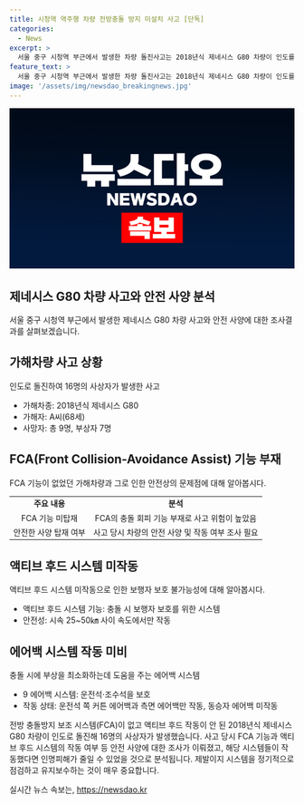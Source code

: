 ```yaml
---
title: 시청역 역주행 차량 전방충돌 방지 미설치 사고 [단독]
categories:
  - News
excerpt: >
  서울 중구 시청역 부근에서 발생한 차량 돌진사고는 2018년식 제네시스 G80 차량이 인도를 달려들며 16명의 사상자를 낸 사건이다. 가해자 차량에는 충돌방지 보조 시스템(FCA)이 탑재되지 않았으며, 전문가들은 이 시스템이 있었다면 피해를 줄일 수 있었다고 분석했다. 추가로, 액티브 후드 시스템은 작동하지 않았을 것으로 보이며, 9가지 방향 에어백 시스템도 일부만 작동했다. 현대자동차는 FCA가 있는 차량의 사고율이 50% 낮아진다는 연구 결과를 발표한 바 있다. 현재 경찰은 사고 원인과 안전 사양 등을 조사 중이다.
feature_text: >
  서울 중구 시청역 부근에서 발생한 차량 돌진사고는 2018년식 제네시스 G80 차량이 인도를 달려들며 16명의 사상자를 낸 사건이다. 가해자 차량에는 충돌방지 보조 시스템(FCA)이 탑재되지 않았으며, 전문가들은 이 시스템이 있었다면 피해를 줄일 수 있었다고 분석했다. 추가로, 액티브 후드 시스템은 작동하지 않았을 것으로 보이며, 9가지 방향 에어백 시스템도 일부만 작동했다. 현대자동차는 FCA가 있는 차량의 사고율이 50% 낮아진다는 연구 결과를 발표한 바 있다. 현재 경찰은 사고 원인과 안전 사양 등을 조사 중이다.
image: '/assets/img/newsdao_breakingnews.jpg'
---
```


<p><img src="/assets/img/newsdao_breakingnews.jpg" alt="flaretime 속보" /></p>

<h2 data-ke-size="size26">제네시스 G80 차량 사고와 안전 사양 분석</h2>

<p data-ke-size="size16">서울 중구 시청역 부근에서 발생한 제네시스 G80 차량 사고와 안전 사양에 대한 조사결과를 살펴보겠습니다.</p>

<h2 data-ke-size="size24">가해차량 사고 상황</h2>

<p data-ke-size="size16">인도로 돌진하여 16명의 사상자가 발생한 사고</p>

<ul>
    <li>가해차종: 2018년식 제네시스 G80</li>
    <li>가해자: A씨(68세)</li>
    <li>사망자: 총 9명, 부상자 7명</li>
</ul>

<h2 data-ke-size="size24">FCA(Front Collision-Avoidance Assist) 기능 부재</h2>

<p data-ke-size="size16">FCA 기능이 없었던 가해차량과 그로 인한 안전상의 문제점에 대해 알아봅시다.</p>

<table>
    <tr>
        <td style="text-align: center; height: 17px;"><b>주요 내용</b></td>
        <td style="text-align: center; height: 17px;"><b>분석</b></td>
    </tr>
    <tr>
        <td style="text-align: center; height: 17px;">FCA 기능 미탑재</td>
        <td style="text-align: center; height: 17px;">FCA의 충돌 회피 기능 부재로 사고 위험이 높았음</td>
    </tr>
    <tr>
        <td style="text-align: center; height: 17px;">안전한 사양 탑재 여부</td>
        <td style="text-align: center; height: 17px;">사고 당시 차량의 안전 사양 및 작동 여부 조사 필요</td>
    </tr>
</table>

<h2 data-ke-size="size24">액티브 후드 시스템 미작동</h2>

<p data-ke-size="size16">액티브 후드 시스템 미작동으로 인한 보행자 보호 불가능성에 대해 알아봅시다.</p>

<ul>
    <li>액티브 후드 시스템 기능: 충돌 시 보행자 보호를 위한 시스템</li>
    <li>안전성: 시속 25~50㎞ 사이 속도에서만 작동</li>
</ul>

<h2 data-ke-size="size24">에어백 시스템 작동 미비</h2>

<p data-ke-size="size16">충돌 시에 부상을 최소화하는데 도움을 주는 에어백 시스템</p>

<ul>
    <li>9 에어백 시스템: 운전석·조수석을 보호</li>
    <li>작동 상태: 운전석 쪽 커튼 에어백과 측면 에어백만 작동, 동승자 에어백 미작동</li>
</ul>

<p data-ke-size="size16">전방 충돌방지 보조 시스템(FCA)이 없고 액티브 후드 작동이 안 된 2018년식 제네시스 G80 차량이 인도로 돌진해 16명의 사상자가 발생했습니다. 사고 당시 FCA 기능과 액티브 후드 시스템의 작동 여부 등 안전 사양에 대한 조사가 이뤄졌고, 해당 시스템들이 작동했다면 인명피해가 줄일 수 있었을 것으로 분석됩니다. 제발이지 시스템을 정기적으로 점검하고 유지보수하는 것이 매우 중요합니다.</p>
실시간 뉴스 속보는, <a href="https://newsdao.kr" rel="dofollow">https://newsdao.kr</a>


